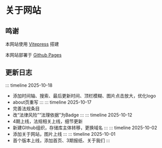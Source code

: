 # 关于网站
## 鸣谢
本网站使用 [Vitepress](https://vitepress.dev/zh/) 搭建

本网站部署于 [Github Pages](https://docs.github.com/zh/pages)
## 更新日志
::: timeline 2025-10-18
- 添加时间轴、搜索、最后更新时间、顶栏模糊、图片点击放大，优化logo
- about页重写
:::
::: timeline 2025-10-17
- 完善法规条目
- 改“法律风险”“法理依据”为Badge
:::
::: timeline 2025-10-12
- 4期上线，法规相关上线，细节更新
- 新建GIthub组织，存储库主体转移，更换域名
:::
::: timeline 2025-10-02
- 添加关于网站，图片上线
:::
::: timeline 2025-10-01
- 首个版本上线，添加首页、3期报纸、关于我们
:::
